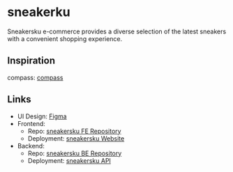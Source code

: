 # sneakerku

Sneakersku e-commerce provides a diverse selection of the latest sneakers with a convenient shopping experience.

## Inspiration

compass: [compass](https://sepatucompass.com/)

## Links

- UI Design: [Figma](https://www.figma.com/design/KYhU7zhOz35tmwRq7TzKr2/sneakersku?node-id=0-1&t=NpfTbLHnhFue1vbM-1)
- Frontend:
  - Repo: [sneakersku FE Repository](https://github.com/derynm/sneakersku-fe)
  - Deployment: [sneakersku Website](https://sneakersku.derynm.dev/)
- Backend:
  - Repo: [sneakersku BE Repository](https://github.com/derynm/sneakersku-fe)
  - Deployment: [sneakersku API](https://sneakersku-api.derynm.dev/)
